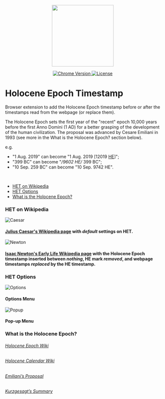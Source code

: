 <p align="center">
    <img src="https://raw.githubusercontent.com/ly3xqhl8g9/holocene-timestamp/master/readme/logo.png" height="200px">
</p>


<p align="center">
    <a href="https://chrome.google.com/webstore/detail/holocene-epoch-addverter/fbdlbdcmaglfifdihlihdpnnnidnippp">
        <img src="https://img.shields.io/badge/chrome-v1.0.4-blue.svg?colorB=004F91&style=for-the-badge" alt="Chrome Version">
    </a>
    <a href="https://github.com/ly3xqhl8g9/holocene-timestamp/blob/master/LICENSE">
        <img src="https://img.shields.io/badge/license-GPL%E2%80%933.0-blue.svg?colorB=492356&style=for-the-badge" alt="License">
    </a>
</p>



# Holocene Epoch Timestamp

Browser extension to add the Holocene Epoch timestamp before or after the timestamps read from the webpage (or replace them).

The Holocene Epoch sets the first year of the "recent" epoch 10,000 years before the first Anno Domini (1 AD) for a better grasping of the development of the human civilization. The proposal was advanced by Cesare Emiliani in 1993 (see more in the What is the Holocene Epoch? section below).

e.g.
- "1 Aug. 2019" can become "1 Aug. 2019 [12019 [HE](https://en.wikipedia.org/wiki/Holocene_calendar)]";
- "399 BC" can become "*/9602 HE/* 399 BC";
- "10 Sep. 259 BC" can become "10 Sep. 9742 HE".


<br>


+ [HET on Wikipedia](#hea-on-wikipedia)
+ [HET Options](#hea-options)
+ [What is the Holocene Epoch?](#what-is-the-holocene-epoch?)



### HET on Wikipedia

![Caesar](https://raw.githubusercontent.com/ly3xqhl8g9/holocene-timestamp/master/readme/caesar.jpg)
#### [Julius Caesar's Wikipedia page](https://en.wikipedia.org/wiki/Julius_Caesar) with *default* settings on HET.


![Newton](https://raw.githubusercontent.com/ly3xqhl8g9/holocene-timestamp/master/readme/newton.jpg)
#### [Isaac Newton's Early Life Wikipedia page](https://en.wikipedia.org/wiki/Early_life_of_Isaac_Newton) with the Holocene Epoch timestamp inserted between *nothing*, HE mark *removed*, and webpage timestamps *replaced* by the HE timestamp.



### HET Options

![Options](https://raw.githubusercontent.com/ly3xqhl8g9/holocene-timestamp/master/readme/options.gif)
#### Options Menu

![Popup](https://raw.githubusercontent.com/ly3xqhl8g9/holocene-timestamp/master/readme/popup.png)
#### Pop-up Menu



### What is the Holocene Epoch?
###### [Holocene Epoch Wiki](https://en.wikipedia.org/wiki/Holocene)
###### [Holocene Calendar Wiki](https://en.wikipedia.org/wiki/Holocene_calendar)
###### [Emiliani’s Proposal](https://github.com/ly3xqhl8g9/holocene-timestamp/blob/master/chrome/development/emiliani/emilianisproposal.pdf)
###### [Kurzgesagt’s Summary](https://www.youtube.com/watch?v=czgOWmtGVGs)
